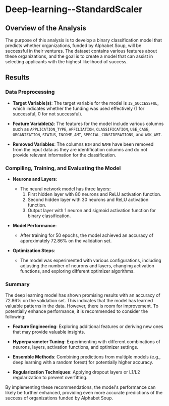 # Deep-learning--StandardScaler

## Overview of the Analysis

The purpose of this analysis is to develop a binary classification model that predicts whether organizations, funded by Alphabet Soup, will be successful in their ventures. The dataset contains various features about these organizations, and the goal is to create a model that can assist in selecting applicants with the highest likelihood of success.

## Results

### Data Preprocessing

- **Target Variable(s)**: The target variable for the model is `IS_SUCCESSFUL`, which indicates whether the funding was used effectively (1 for successful, 0 for not successful).

- **Feature Variable(s)**: The features for the model include various columns such as `APPLICATION_TYPE`, `AFFILIATION`, `CLASSIFICATION`, `USE_CASE`, `ORGANIZATION`, `STATUS`, `INCOME_AMT`, `SPECIAL_CONSIDERATIONS`, and `ASK_AMT`.

- **Removed Variables**: The columns `EIN` and `NAME` have been removed from the input data as they are identification columns and do not provide relevant information for the classification.

### Compiling, Training, and Evaluating the Model

- **Neurons and Layers**:
  - The neural network model has three layers:
    1. First hidden layer with 80 neurons and ReLU activation function.
    2. Second hidden layer with 30 neurons and ReLU activation function.
    3. Output layer with 1 neuron and sigmoid activation function for binary classification.

- **Model Performance**:
  - After training for 50 epochs, the model achieved an accuracy of approximately 72.86% on the validation set.

- **Optimization Steps**:
  - The model was experimented with various configurations, including adjusting the number of neurons and layers, changing activation functions, and exploring different optimizer algorithms.

### Summary

The deep learning model has shown promising results with an accuracy of 72.86% on the validation set. This indicates that the model has learned valuable patterns in the data. However, there is room for improvement. To potentially enhance performance, it is recommended to consider the following:

- **Feature Engineering**: Exploring additional features or deriving new ones that may provide valuable insights.

- **Hyperparameter Tuning**: Experimenting with different combinations of neurons, layers, activation functions, and optimizer settings.

- **Ensemble Methods**: Combining predictions from multiple models (e.g., deep learning with a random forest) for potentially higher accuracy.

- **Regularization Techniques**: Applying dropout layers or L1/L2 regularization to prevent overfitting.

By implementing these recommendations, the model's performance can likely be further enhanced, providing even more accurate predictions of the success of organizations funded by Alphabet Soup.
